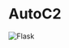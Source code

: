 # AutoC2
 	
![Flask](https://img.shields.io/badge/flask-%23000.svg?style=for-the-badge&logo=flask&logoColor=white)
